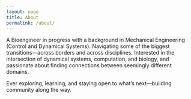 ```yaml
---
layout: page
title: About
permalink: /about/
---
```


A Bioengineer in progress with a background in Mechanical Engineering (Control and Dynamical Systems). Navigating some of the biggest transitions—across borders and across disciplines. 
Interested in the intersection of dynamical systems, computation, and biology, and passionate about finding connections between seemingly different domains.

Ever exploring, learning, and staying open to what’s next—building community along the way.
